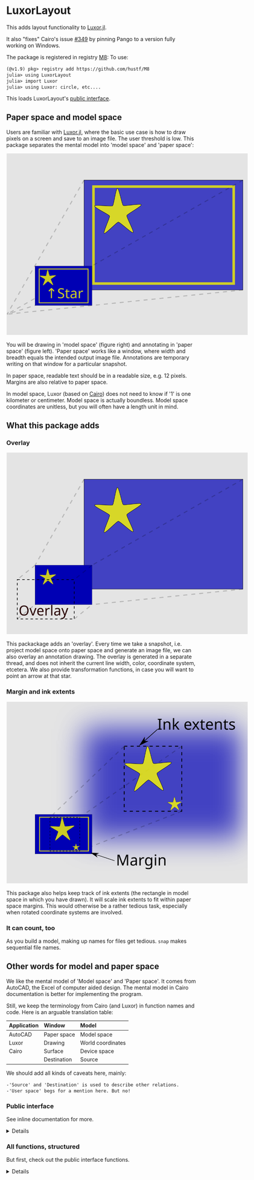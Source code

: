 # LuxorLayout

This adds layout functionality to [Luxor.jl](https://github.com/JuliaGraphics/Luxor.jl). 

It also "fixes" Cairo's issue [#349](https://github.com/JuliaGraphics/Cairo.jl/issues/349) by pinning Pango to a version fully working on Windows.

The package is registered in registry [M8](https://github.com/hustf/M8):
To use:

```
(@v1.9) pkg> registry add https://github.com/hustf/M8
julia> using LuxorLayout
julia> import Luxor
julia> using Luxor: circle, etc.... 
```

This loads LuxorLayout's [public interface](#Public-interface).


## Paper space and model space
Users are familiar with [Luxor.jl](https://github.com/JuliaGraphics/Luxor.jl), where the basic use case is how to draw pixels on a screen and save to an image file. The user threshold is low. This package separates the mental model into 'model space' and 'paper space':

<img src="resources/spaces.svg" alt = "spaces" style="display: inline-block; margin: 0 auto; max-width: 640px">

You will be drawing in 'model space' (figure right) and annotating in 'paper space' (figure left). 'Paper space' works like a window, where width and breadth equals the intended output image file. Annotations are temporary writing on that window for a particular snapshot.

In paper space, readable text should be in a readable size, e.g. 12 pixels. Margins are also relative to paper space. 

In model space, Luxor (based on [Cairo](https://github.com/JuliaGraphics/Cairo.jl)) does not need to know if '1' is one kilometer or centimeter. Model space is actually boundless. Model space coordinates are unitless, but you will often have a length unit in mind. 

## What this package adds 
### Overlay

<img src="resources/overlay.svg" alt = "overlay" style="display: inline-block; margin: 0 auto; max-width: 640px">

This packackage adds an 'overlay'. Every time we take a snapshot, i.e. project model space onto paper space and generate an image file, we can also overlay an annotation drawing. The overlay is generated in a separate thread, and does not inherit the current line width, color, coordinate system, etcetera. We also provide transformation functions, in case you will want to point an arrow at that star.

### Margin and ink extents
<img src="resources/margin.svg" alt = "margin" style="display: inline-block; margin: 0 auto; max-width: 640px">

This package also helps keep track of ink extents (the rectangle in model space in which you have drawn). It will scale ink extents to fit within paper space margins. This would otherwise be a rather tedious task, especially when rotated coordinate systems are involved.


### It can count, too
As you build a model, making up names for files get tedious. `snap` makes sequential file names. 


## Other words for model and paper space

We like the mental model of 'Model space' and 'Paper space'. It comes from AutoCAD, the Excel of computer aided design. The mental model in Cairo documentation is better for implementing the program.

 Still, we keep the terminology from Cairo (and Luxor) in function names and code. Here is an arguable translation table:


| Application | Window              |  Model          |
|:-----       |:----                |:----            |
|AutoCAD      |Paper space          |Model space      |
|Luxor        |Drawing              |World coordinates| 
|Cairo        |Surface              |Device space     |
|             |Destination          |Source           |

We should add all kinds of caveats here, mainly: 

    -'Source' and 'Destination' is used to describe other relations. 
    -'User space' begs for a mention here. But no!

  ### Public interface

See inline documentation for more.
<details>

 1. Margin and limiting width or height

    * margin_get
    * margin_set
    * Margin

 2. Inkextent
    * encompass
    * inkextent_user_with_margin
    * inkextent_reset
    * inkextent_user_get
    * inkextent_device_get
    * point_device_get
    * point_user_get

 3. Overlay file

    * text_on_overlay

 4. Snap

     -> png and svg sequential files

     -> png in memory

     Uses a second thread to add overlays

    * snap
    * countimage_setvalue

 5. Utilities for user and debugging

     * mark_inkextent
     * mark_cs
     * rotation_device_get
     * distance_to_device_origin_get

</details>


  ### All functions, structured

  But first, check out the public interface functions.

<details>
 1. Margins and limiting width or height

    margin_get, margin_set, Margin, 
    scale_limiting_get,
    LIMITING_WIDTH[], LIMITING_HEIGHT[]

 2. Inkextent

```
    encompass, inkextent_user_with_margin,
    inkextent_reset, inkextent_user_get, 
    inkextent_set, inkextent_device_get, 
    point_device_get, point_user_get
```

 3. Overlay file

    This is normally run in a second thread with a separate Cairo instance.
```
    byte_description, overlay_file,
    assert_second_thread, assert_file_exists,
    text_on_overlay
```

 4. Snap

     -> png and svg sequential files

     -> png in memory uses a second thread to add overlays.

```
    snap, countimage, countimage_setvalue,
    text_on_overlay
```

 5. Utilities for user and debugging

```
     mark_inkextent, mark_cs, 
     rotation_device_get, distance_to_device_origin_get
```

</details>
